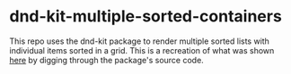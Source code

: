 # dnd-kit-multiple-sorted-containers

This repo uses the dnd-kit package to render multiple sorted lists with individual items sorted in a grid. This is a recreation of what was shown [here](https://5fc05e08a4a65d0021ae0bf2-ipdskkittb.chromatic.com/?path=/story/presets-sortable-multiple-containers--grid) by digging through the package's source code.